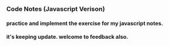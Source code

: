 ### Code Notes (Javascript Verison)

#### practice and implement the exercise for my javascript notes.

#### it's keeping update. welcome to feedback also. 